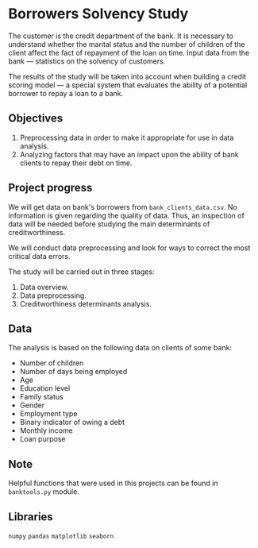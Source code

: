 # Borrowers Solvency Study

The customer is the credit department of the bank. It is necessary to understand whether the marital status and the number of children of the client affect the fact of repayment of the loan on time. Input data from the bank — statistics on the solvency of customers.

The results of the study will be taken into account when building a credit scoring model — a special system that evaluates the ability of a potential borrower to repay a loan to a bank.

## Objectives

1. Preprocessing data in order to make it appropriate for use in data analysis.
2. Analyzing factors that may have an impact upon the ability of bank clients to repay their debt on time.

## Project progress

We will get data on bank's borrowers from `bank_clients_data.csv`. No information is given regarding the quality of data. Thus, an inspection of data will be needed
before studying the main determinants of creditworthiness.

We will conduct data preprocessing and look for ways to correct the most critical data errors. 

The study will be carried out in three stages:

1. Data overview.
2. Data preprocessing.
3. Creditworthiness determinants analysis.

## Data

The analysis is based on the following data on clients of some bank:

- Number of children
- Number of days being employed
- Age
- Education level
- Family status
- Gender
- Employment type
- Binary indicator of owing a debt
- Monthly income
- Loan purpose

## Note

Helpful functions that were used in this projects can be found in `banktools.py` module.

## Libraries

`numpy` `pandas` `matplotlib` `seaborn`
